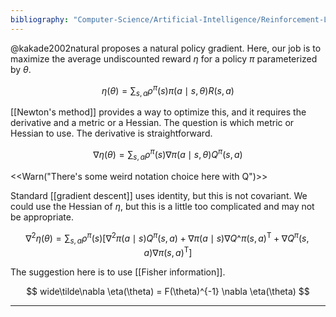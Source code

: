 ```yaml
---
bibliography: "Computer-Science/Artificial-Intelligence/Reinforcement-Learning/papers.bib"
---
```


@kakade2002natural proposes a natural policy gradient. Here, our job is to maximize the average undiscounted reward $\eta$ for a policy $\pi$ parameterized by $\theta$.

$$
\eta(\theta) = \sum_{s, a} \rho^\pi(s) \pi(a \mid s, \theta) R(s, a)
$$

[[Newton's method]] provides a way to optimize this, and it requires the derivative and a metric or a Hessian. The question is which metric or Hessian to use. The derivative is straightforward.

$$
\nabla \eta(\theta) = \sum_{s, a} \rho^\pi(s) \nabla \pi(a \mid s, \theta) Q^\pi(s, a)
$$

<<Warn("There's some weird notation choice here with Q")>>

Standard [[gradient descent]] uses identity, but this is not covariant. We could use the Hessian of $\eta$, but this is a little too complicated and may not be appropriate.

$$
\nabla^2 \eta(\theta) = \sum_{s,a} \rho^\pi(s)\left[ \nabla^2 \pi(a \mid s) Q^\pi(s, a) + \nabla \pi(a \mid s) \nabla Q\^\pi(s,a)^\mathsf{T} + \nabla Q^\pi(s,a)\nabla \pi(s,a)^\mathsf{T} \right]
$$

The suggestion here is to use [[Fisher information]].

$$
wide\tilde\nabla \eta(\theta) = F(\theta)^{-1} \nabla \eta(\theta)
$$



---